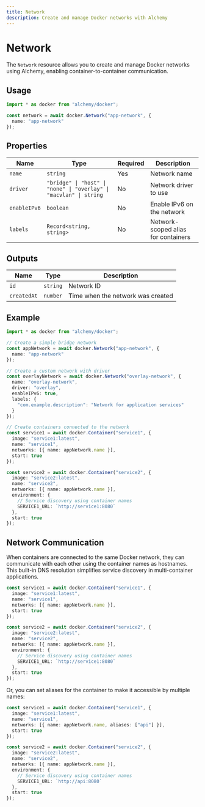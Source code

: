 ```yaml
---
title: Network
description: Create and manage Docker networks with Alchemy
---
```


# Network

The `Network` resource allows you to create and manage Docker networks using Alchemy, enabling container-to-container communication.

## Usage

```typescript
import * as docker from "alchemy/docker";

const network = await docker.Network("app-network", {
  name: "app-network"
});
```

## Properties

| Name | Type | Required | Description |
|------|------|----------|--------------|
| `name` | `string` | Yes | Network name |
| `driver` | `"bridge" \| "host" \| "none" \| "overlay" \| "macvlan" \| string` | No | Network driver to use |
| `enableIPv6` | `boolean` | No | Enable IPv6 on the network |
| `labels` | `Record<string, string>` | No | Network-scoped alias for containers |

## Outputs

| Name | Type | Description |
|------|------|-------------|
| `id` | `string` | Network ID |
| `createdAt` | `number` | Time when the network was created |

## Example

```typescript
import * as docker from "alchemy/docker";

// Create a simple bridge network
const appNetwork = await docker.Network("app-network", {
  name: "app-network"
});

// Create a custom network with driver
const overlayNetwork = await docker.Network("overlay-network", {
  name: "overlay-network",
  driver: "overlay",
  enableIPv6: true,
  labels: {
    "com.example.description": "Network for application services"
  }
});

// Create containers connected to the network
const service1 = await docker.Container("service1", {
  image: "service1:latest",
  name: "service1",
  networks: [{ name: appNetwork.name }],
  start: true
});

const service2 = await docker.Container("service2", {
  image: "service2:latest",
  name: "service2",
  networks: [{ name: appNetwork.name }],
  environment: {
    // Service discovery using container names
    SERVICE1_URL: `http://service1:8080`
  },
  start: true
});
```

## Network Communication

When containers are connected to the same Docker network, they can communicate with each other using the container names as hostnames. This built-in DNS resolution simplifies service discovery in multi-container applications.

```typescript
const service1 = await docker.Container("service1", {
  image: "service1:latest",
  name: "service1",
  networks: [{ name: appNetwork.name }],
  start: true
});

const service2 = await docker.Container("service2", {
  image: "service2:latest",
  name: "service2",
  networks: [{ name: appNetwork.name }],
  environment: {
    // Service discovery using container names
    SERVICE1_URL: `http://service1:8080`
  },
  start: true
});
```

Or, you can set aliases for the container to make it accessible by multiple names:

```typescript
const service1 = await docker.Container("service1", {
  image: "service1:latest",
  name: "service1",
  networks: [{ name: appNetwork.name, aliases: ["api"] }],
  start: true
});

const service2 = await docker.Container("service2", {
  image: "service2:latest",
  name: "service2",
  networks: [{ name: appNetwork.name }],
  environment: {
    // Service discovery using container names
    SERVICE1_URL: `http://api:8080`
  },
  start: true
});
```
